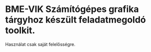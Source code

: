 # BME-VIK Számítógépes grafika tárgyhoz készült feladatmegoldó toolkit.
Használat csak saját felelősségre.
